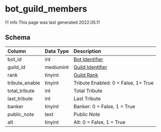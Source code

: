 # bot_guild_members

!!! info
	This page was last generated 2022.05.11

## Schema

| Column | Data Type | Description |
| :--- | :--- | :--- |
| bot_id | int | [Bot Identifier](bot_data.md) |
| guild_id | mediumint | [Guild Identifier](../../../schema/categories/guilds/guilds.md) |
| rank | tinyint | [Guild Rank](../../../../categories/player/guild-ranks) |
| tribute_enable | tinyint | Tribute Enabled: 0 = False, 1= True |
| total_tribute | int | Total Tribute |
| last_tribute | int | Last Tribute |
| banker | tinyint | Banker: 0 = False, 1 = True |
| public_note | text | Public Note |
| alt | tinyint | Alt: 0 = False, 1 = True |

